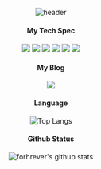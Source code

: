 <div align="center">

![header](https://capsule-render.vercel.app/api?type=waving&color=#a367dc&height=250&section=header&text=Aron&fontColor=ffffff&fontSize=70&animation=fadeIn&fontAlignY=55)


<h4>My Tech Spec</h4>

<img src="https://img.shields.io/badge/Javascript-F7DF1E?style=for-the-badge&logo=Javascript&logoColor=white"/> <img src="https://img.shields.io/badge/Typescript-007ACC?style=for-the-badge&logo=Typescript&logoColor=white"/> <img src="https://img.shields.io/badge/React-61DAFB?style=for-the-badge&logo=React&logoColor=white"/> <img src="https://img.shields.io/badge/HTML-E34F26?style=for-the-badge&logo=HTML5&logoColor=white"/> <img src="https://img.shields.io/badge/CSS-1572B6?style=for-the-badge&logo=css3&logoColor=white"/> <img src="https://img.shields.io/badge/Node.js-339933?style=for-the-badge&logo=Node.js&logoColor=white"/>

<h4>My Blog</h4>
<a href="https://codeofaron.tistory.com/"><img src="https://img.shields.io/badge/Tistory-#ff6f3b?style=for-the-badge&logo=Tistory&logoColor=white"/></a>

<h4>Language</h4>
  
![Top Langs](https://github-readme-stats.vercel.app/api/top-langs/?username=UseonJ&theme=radical&hide=jupyter%20notebook)

<h4>Github Status</h4>

![forhrever's github stats](https://github-readme-stats.vercel.app/api?username=UseonJ&show_icons=true)

</div>
